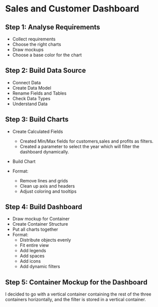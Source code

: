 # Sales and Customer Dashboard

## Step 1: Analyse Requirements
- Collect requirements
- Choose the right charts
- Draw mockups
- Choose a base color for the chart

## Step 2: Build Data Source
- Connect Data
- Create Data Model
- Rename Fields and Tables
- Check Data Types
- Understand Data

## Step 3: Build Charts
- Create Calculated Fields
  - Created Min/Max fields for customers,sales and profits as filters.
  - Created a parameter to select the year which will filter the dashboard dynamically.
  
- Build Chart
- Format:
  - Remove lines and grids
  - Clean up axis and headers
  - Adjust coloring and tooltips

## Step 4: Build Dashboard
- Draw mockup for Container
- Create Container Structure
- Put all charts together
- Format:
  - Distribute objects evenly
  - Fit entire view
  - Add legends
  - Add spaces
  - Add icons
  - Add dynamic filters

## Step 5: Container Mockup for the Dashboard
I decided to go with a vertical container containing the rest of the three containers horizontally, and the filter is stored in a vertical container.

